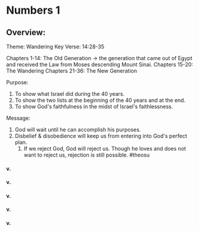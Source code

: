 # Numbers 1

## Overview:
Theme: Wandering
Key Verse: 14:28-35

Chapters 1-14: The Old Generation → the generation that came out of Egypt and received the Law from Moses descending Mount Sinai.
Chapters 15-20: The Wandering
Chapters 21-36: The New Generation

Purpose:
1. To show what Israel did during the 40 years.
2. To show the two lists at the beginning of the 40 years and at the end.
3. To show God's faithfulness in the midst of Israel's faithlessness.

Message:
1. God will wait until he can accomplish his purposes.
2. Disbelief & disobedience will keep us from entering into God's perfect plan.
	1. If we reject God, God will reject us. Though he loves and does not want to reject us, rejection is still possible.
#theosu 

#### v.
>

#### v.
>

#### v.
>

#### v.
>

#### v.
>

